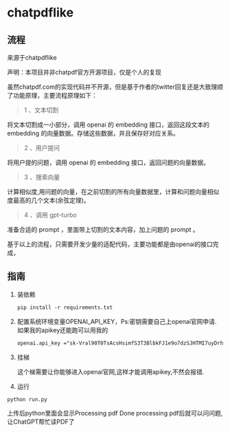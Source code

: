 # chatpdflike

## 流程

来源于chatpdflike

声明：本项目并非chatpdf官方开源项目，仅是个人的复现

虽然chatpdf.com的实现代码并不开源，但是基于作者的twitter回复还是大致理顺了功能原理，主要流程原理如下：

> 1 、文本切割

将文本切割成一小部分，调用 openai 的 embedding 接口，返回这段文本的 embedding 的向量数据。存储这些数据，并且保存好对应关系。

> 2 、用户提问

将用户提的问题，调用 openai 的 embedding 接口，返回问题的向量数据。

> 3 、搜索向量

计算相似度,用问题的向量，在之前切割的所有向量数据里，计算和问题向量相似度最高的几个文本(余弦定理)。

> 4 、调用 gpt-turbo

准备合适的 prompt ，里面带上切割的文本内容，加上问题的 prompt 。


基于以上的流程，只需要开发少量的适配代码，主要功能都是由openai的接口完成，

## 指南

1. 装依赖

   ```md
   pip install -r requirements.txt
   ```

2. 配置系统环境变量OPENAI_API_KEY，Ps:密钥需要自己上openai官网申请.  如果我的apikey还能跑可以用我的

   ```md
   openai.api_key ="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"
   ```

3. 挂梯

   这个梯需要让你能够进入openai官网,这样才能调用apikey,不然会报错.

4. 运行

```
python run.py 
```

上传后python里面会显示Processing pdf
Done processing pdf后就可以问问题,让ChatGPT帮忙读PDF了

